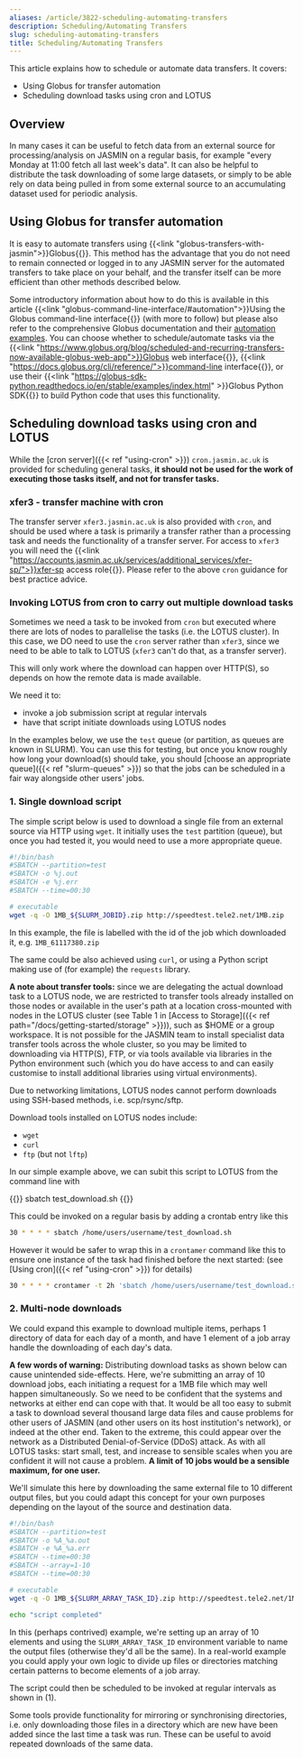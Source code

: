 ```yaml
---
aliases: /article/3822-scheduling-automating-transfers
description: Scheduling/Automating Transfers
slug: scheduling-automating-transfers
title: Scheduling/Automating Transfers
---
```


This article explains how to schedule or automate data transfers. It covers:

- Using Globus for transfer automation
- Scheduling download tasks using cron and LOTUS

## Overview

In many cases it can be useful to fetch data from an external source for
processing/analysis on JASMIN on a regular basis, for example "every Monday at
11:00 fetch all last week's data". It can also be helpful to distribute the
task downloading of some large datasets, or simply to be able rely on data
being pulled in from some external source to an accumulating dataset used for
periodic analysis.

## Using Globus for transfer automation

It is easy to automate transfers using {{<link "globus-transfers-with-jasmin">}}Globus{{</link>}}. This method has the advantage that you 
do not need to remain connected or logged in to any JASMIN server for the automated transfers
to take place on your behalf, and the transfer itself can be more efficient than other methods described below.

Some introductory information about how to do this is available in this article
{{<link "globus-command-line-interface/#automation">}}Using the Globus command-line interface{{</link>}}
(with more to follow)
but please also refer to the comprehensive Globus documentation and their 
[automation examples](https://github.com/globus/automation-examples). You can choose whether 
to schedule/automate tasks via the {{<link "https://www.globus.org/blog/scheduled-and-recurring-transfers-now-available-globus-web-app">}}Globus web interface{{</link>}}, {{<link "https://docs.globus.org/cli/reference/">}}command-line interface{{</link>}}, or use their {{<link "https://globus-sdk-python.readthedocs.io/en/stable/examples/index.html" >}}Globus Python SDK{{</link>}} to build Python code that uses this functionality.

## Scheduling download tasks using cron and LOTUS

While the [cron server]({{< ref "using-cron" >}}) `cron.jasmin.ac.uk` is provided for scheduling
general tasks, **it should not be used for the work of executing those tasks itself, and not for transfer tasks.**

### xfer3 - transfer machine with cron

The transfer server `xfer3.jasmin.ac.uk` is also provided with `cron`, and should be used where
a task is primarily a transfer rather than a processing task and needs the functionality
of a transfer server. For access to `xfer3` you will need the
{{<link "https://accounts.jasmin.ac.uk/services/additional_services/xfer-sp/">}}xfer-sp access role{{</link>}}.
Please refer to the above `cron` guidance for best practice advice.

### Invoking LOTUS from cron to carry out multiple download tasks

Sometimes we need a task to be invoked from `cron` but executed where there
are lots of nodes to parallelise the tasks (i.e. the LOTUS cluster). In this case, we DO need to use the `cron`
server rather than `xfer3`, since we need to be able to talk to LOTUS (`xfer3` can't do that, as a transfer server).

This will only work where the download can happen over HTTP(S), so depends on how the remote data is made available.

We need it to:

- invoke a job submission script at regular intervals
- have that script initiate downloads using LOTUS nodes

In the examples below, we use the `test` queue (or partition, as queues are
known in SLURM). You can use this for testing, but once you know roughly how
long your download(s) should take, you should [choose an appropriate
queue]({{< ref "slurm-queues" >}}) so that the jobs can be scheduled in a fair
way alongside other users' jobs.

### 1\. Single download script

The simple script below is used to download a single file from an external
source via HTTP using `wget`. It initially uses the `test` partition (queue), but 
once you had tested it, you would need to use a more appropriate queue.

```bash
#!/bin/bash 
#SBATCH --partition=test
#SBATCH -o %j.out 
#SBATCH -e %j.err
#SBATCH --time=00:30

# executable 
wget -q -O 1MB_${SLURM_JOBID}.zip http://speedtest.tele2.net/1MB.zip
```  

In this example, the file is labelled with the id of the job which downloaded
it, e.g. `1MB_61117380.zip`

The same could be also achieved using `curl`, or using a Python script making
use of (for example) the `requests` library.

**A note about transfer tools:** since we are delegating the actual download
task to a LOTUS node, we are restricted to transfer tools already installed on
those nodes or available in the user's path at a location cross-mounted with
nodes in the LOTUS cluster (see Table 1 in [Access to Storage]({{< ref path="/docs/getting-started/storage" >}})), such as $HOME or a group workspace. It is not possible for
the JASMIN team to install specialist data transfer tools across the whole
cluster, so you may be limited to downloading via HTTP(S), FTP, or via tools
available via libraries in the Python environment such (which you do have
access to and can easily customise to install additional libraries using
virtual environments).

Due to networking limitations, LOTUS nodes cannot perform downloads using SSH-based methods, i.e. scp/rsync/sftp.

Download tools installed on LOTUS nodes include:

- `wget`
- `curl`
- `ftp` (but not `lftp`)

In our simple example above, we can subit this script to LOTUS from the
command line with

{{<command>}}
sbatch test_download.sh
{{</command>}}

This could be invoked on a regular basis by adding a crontab entry like this

```bash
30 * * * * sbatch /home/users/username/test_download.sh
```

However it would be safer to wrap this in a `crontamer` command like this to
ensure one instance of the task had finished before the next started: (see
[Using cron]({{< ref "using-cron" >}}) for details)

```bash
30 * * * * crontamer -t 2h 'sbatch /home/users/username/test_download.sh'
```

### 2\. Multi-node downloads

We could expand this example to download multiple items, perhaps 1 directory
of data for each day of a month, and have 1 element of a job array handle the
downloading of each day's data.

**A few words of warning:** Distributing download tasks as shown below can
cause unintended side-effects. Here, we're submitting an array of 10 download
jobs, each initiating a request for a 1MB file which may well happen
simultaneously. So we need to be confident that the systems and networks at
either end can cope with that. It would be all too easy to submit a task to
download several thousand large data files and cause problems for other users
of JASMIN (and other users on its host institution's network), or indeed at
the other end. Taken to the extreme, this could appear over the network as a
Distributed Denial-of-Service (DDoS) attack. As with all LOTUS tasks: start
small, test, and increase to sensible scales when you are confident it will
not cause a problem. **A limit of 10 jobs would be a sensible maximum, for one
user.**

We'll simulate this here by downloading the same external file to 10 different
output files, but you could adapt this concept for your own purposes depending
on the layout of the source and destination data.

```bash
#!/bin/bash 
#SBATCH --partition=test
#SBATCH -o %A_%a.out
#SBATCH -e %A_%a.err
#SBATCH --time=00:30
#SBATCH --array=1-10
#SBATCH --time=00:30

# executable 
wget -q -O 1MB_${SLURM_ARRAY_TASK_ID}.zip http://speedtest.tele2.net/1MB.zip

echo "script completed"
```

In this (perhaps contrived) example, we're setting up an array of 10 elements
and using the `SLURM_ARRAY_TASK_ID` environment variable to name the output
files (otherwise they'd all be the same). In a real-world example you could
apply your own logic to divide up files or directories matching certain
patterns to become elements of a job array.

The script could then be scheduled to be invoked at regular intervals as shown
in (1).

Some tools provide functionality for mirroring or synchronising directories,
i.e. only downloading those files in a directory which are new have been added
since the last time a task was run. These can be useful to avoid repeated
downloads of the same data.
